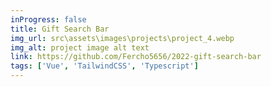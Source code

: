 ```yaml
---
inProgress: false
title: Gift Search Bar
img_url: src\assets\images\projects\project_4.webp
img_alt: project image alt text
link: https://github.com/Fercho5656/2022-gift-search-bar
tags: ['Vue', 'TailwindCSS', 'Typescript']
---
```

